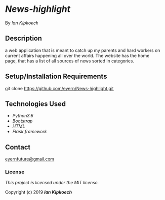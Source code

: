 # _News-highlight_

By _Ian Kipkoech_

## Description
 a web application that is meant to catch up my parents and hard workers on current affairs happening all over the world. The website has the home page, that has a list of all sources of news sorted in categories.

## Setup/Installation Requirements
git clone https://github.com/eyern/News-highlight.git

## Technologies Used

* _Python3.6_
* _Bootstrap_
* _HTML_
* _Flask framework_

## Contact
eyernfuture@gmail.com
### License

*This project is licensed under the MIT license.*

Copyright (c) 2019 **_Ian Kipkoech_**